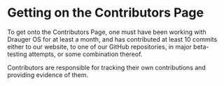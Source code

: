 # Getting on the Contributors Page
To get onto the Contributors Page, one must have been working with Drauger OS for at least a month, and has contributed at least 10 commits either to our website, to one of our GitHub repositories, in major beta-testing attempts, or some combination thereof.

Contributors are responsible for tracking their own contributions and providing evidence of them.